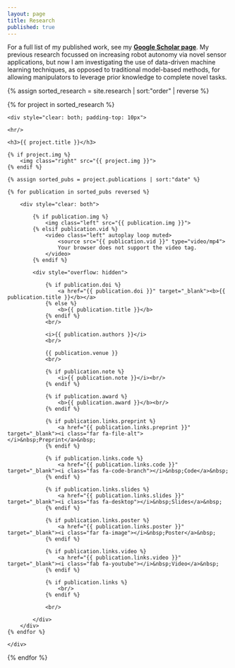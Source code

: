 ```yaml
---
layout: page
title: Research
published: true
---
```


<p>For a full list of my published work, see my <a href="http://scholar.google.com/citations?user=p3NT2IoAAAAJ&hl=en"><b>Google Scholar page</b></a>. My previous research focussed on increasing robot autonomy via novel sensor applications, but now I am investigating the use of data-driven machine learning techniques, as opposed to traditional model-based methods, for allowing manipulators to leverage prior knowledge to complete novel tasks.</p>

<div>
{% assign sorted_research = site.research | sort:"order" | reverse %}

{% for project in sorted_research %}

    <div style="clear: both; padding-top: 10px">
    
    <hr/>
    
    <h3>{{ project.title }}</h3>
    
    {% if project.img %}
        <img class="right" src="{{ project.img }}">
    {% endif %}
    
    {% assign sorted_pubs = project.publications | sort:"date" %}
    
    {% for publication in sorted_pubs reversed %}
        
        <div style="clear: both">
        
            {% if publication.img %}
                <img class="left" src="{{ publication.img }}">
            {% elsif publication.vid %}
                <video class="left" autoplay loop muted>
                    <source src="{{ publication.vid }}" type="video/mp4">
                    Your browser does not support the video tag.
                </video>
            {% endif %}
      
            <div style="overflow: hidden">
            
                {% if publication.doi %}
                    <a href="{{ publication.doi }}" target="_blank"><b>{{ publication.title }}</b></a>
                {% else %}
                    <b>{{ publication.title }}</b>
                {% endif %}
                <br/>

                <i>{{ publication.authors }}</i>
                <br/>

                {{ publication.venue }}
                <br/>

                {% if publication.note %}
                    <i>{{ publication.note }}</i><br/>
                {% endif %}

                {% if publication.award %}
                    <b>{{ publication.award }}</b><br/>
                {% endif %}
                
                {% if publication.links.preprint %}
                    <a href="{{ publication.links.preprint }}" target="_blank"><i class="far fa-file-alt"></i>&nbsp;Preprint</a>&nbsp;
                {% endif %}

                {% if publication.links.code %}
                    <a href="{{ publication.links.code }}" target="_blank"><i class="fas fa-code-branch"></i>&nbsp;Code</a>&nbsp;
                {% endif %}

                {% if publication.links.slides %}
                    <a href="{{ publication.links.slides }}" target="_blank"><i class="fas fa-desktop"></i>&nbsp;Slides</a>&nbsp;
                {% endif %}

                {% if publication.links.poster %}
                    <a href="{{ publication.links.poster }}" target="_blank"><i class="far fa-image"></i>&nbsp;Poster</a>&nbsp;
                {% endif %}

                {% if publication.links.video %}
                    <a href="{{ publication.links.video }}" target="_blank"><i class="fab fa-youtube"></i>&nbsp;Video</a>&nbsp;
                {% endif %}

                {% if publication.links %}
                    <br/>
                {% endif %}
                
                <br/>
                
            </div>
        </div>
    {% endfor %}

    </div>
{% endfor %}
</div>
